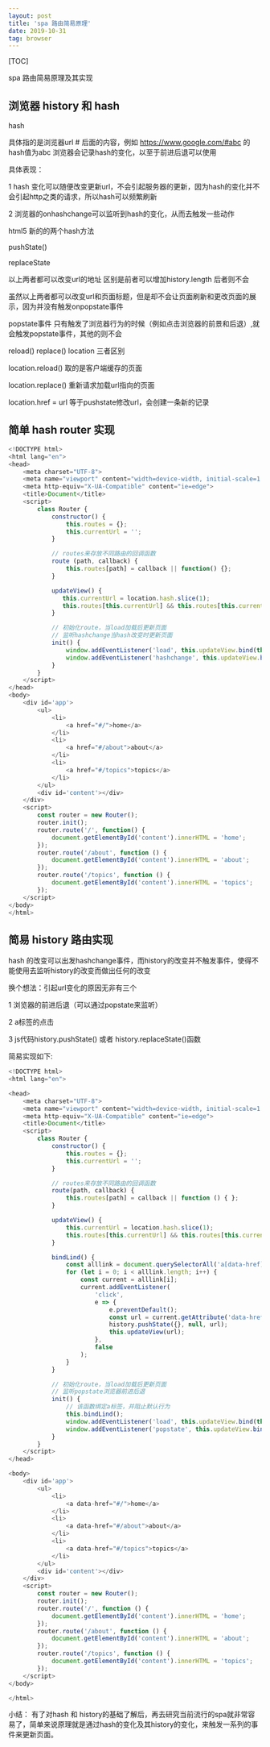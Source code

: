 ```yaml
---
layout: post
title: 'spa 路由简易原理'
date: 2019-10-31
tag: browser
---
```


[TOC]

spa 路由简易原理及其实现

## 浏览器 history 和 hash

hash

具体指的是浏览器url # 后面的内容，例如 https://www.google.com/#abc 的hash值为abc
浏览器会记录hash的变化，以至于前进后退可以使用

具体表现：

1 hash 变化可以随便改变更新url，不会引起服务器的更新，因为hash的变化并不会引起http之类的请求，所以hash可以频繁刷新

2 浏览器的onhashchange可以监听到hash的变化，从而去触发一些动作

html5 新的的两个hash方法

pushState()

replaceState

以上两者都可以改变url的地址
区别是前者可以增加history.length
后者则不会

虽然以上两者都可以改变url和页面标题，但是却不会让页面刷新和更改页面的展示，因为并没有触发onpopstate事件

popstate事件
只有触发了浏览器行为的时候（例如点击浏览器的前景和后退）,就会触发popstate事件，其他的则不会

reload() replace() location 三者区别

location.reload() 取的是客户端缓存的页面

location.replace() 重新请求加载url指向的页面

location.href = url 等于pushstate修改url，会创建一条新的记录

## 简单 hash router 实现

```javascript
<!DOCTYPE html>
<html lang="en">
<head>
    <meta charset="UTF-8">
    <meta name="viewport" content="width=device-width, initial-scale=1.0">
    <meta http-equiv="X-UA-Compatible" content="ie=edge">
    <title>Document</title>
    <script>
        class Router {
            constructor() {
                this.routes = {};
                this.currentUrl = '';
            }

            // routes来存放不同路由的回调函数
            route (path, callback) {
                this.routes[path] = callback || function() {};
            }

            updateView() {
               this.currentUrl = location.hash.slice(1);
               this.routes[this.currentUrl] && this.routes[this.currentUrl]();
            }

            // 初始化route，当load加载后更新页面
            // 监听hashchange当hash改变时更新页面
            init() {
                window.addEventListener('load', this.updateView.bind(this), false);
                window.addEventListener('hashchange', this.updateView.bind(this), false);
            }
        }
    </script>
</head>
<body>
    <div id='app'>
        <ul>
            <li>
                <a href="#/">home</a>
            </li>
            <li>
                <a href="#/about">about</a>
            </li>
            <li>
                <a href="#/topics">topics</a>
            </li>
        </ul>
        <div id='content'></div>
    </div>
    <script>
        const router = new Router();
        router.init();
        router.route('/', function() {
            document.getElementById('content').innerHTML = 'home';
        });
        router.route('/about', function () {
            document.getElementById('content').innerHTML = 'about';
        });
        router.route('/topics', function () {
            document.getElementById('content').innerHTML = 'topics';
        });
    </script>
</body>
</html>
```

## 简易 history 路由实现

hash 的改变可以出发hashchange事件，而history的改变并不触发事件，使得不能使用去监听history的改变而做出任何的改变

换个想法：引起url变化的原因无非有三个

1 浏览器的前进后退（可以通过popstate来监听）

2 a标签的点击

3 js代码history.pushState() 或者 history.replaceState()函数

简易实现如下:

```javascript
<!DOCTYPE html>
<html lang="en">

<head>
    <meta charset="UTF-8">
    <meta name="viewport" content="width=device-width, initial-scale=1.0">
    <meta http-equiv="X-UA-Compatible" content="ie=edge">
    <title>Document</title>
    <script>
        class Router {
            constructor() {
                this.routes = {};
                this.currentUrl = '';
            }

            // routes来存放不同路由的回调函数
            route(path, callback) {
                this.routes[path] = callback || function () { };
            }

            updateView() {
                this.currentUrl = location.hash.slice(1);
                this.routes[this.currentUrl] && this.routes[this.currentUrl]();
            }

            bindLind() {
                const alllink = document.querySelectorAll('a[data-href]');
                for (let i = 0; i < alllink.length; i++) {
                    const current = alllink[i];
                    current.addEventListener(
                        'click',
                        e => {
                            e.preventDefault();
                            const url = current.getAttribute('data-href');
                            history.pushState({}, null, url);
                            this.updateView(url);
                        },
                        false
                    );
                }
            }

            // 初始化route，当load加载后更新页面
            // 监听popstate浏览器前进后退
            init() {
                // 该函数绑定a标签，并阻止默认行为
                this.bindLind();
                window.addEventListener('load', this.updateView.bind(this), false);
                window.addEventListener('popstate', this.updateView.bind(this), false);
            }
        }
    </script>
</head>

<body>
    <div id='app'>
        <ul>
            <li>
                <a data-href="#/">home</a>
            </li>
            <li>
                <a data-href="#/about">about</a>
            </li>
            <li>
                <a data-href="#/topics">topics</a>
            </li>
        </ul>
        <div id='content'></div>
    </div>
    <script>
        const router = new Router();
        router.init();
        router.route('/', function () {
            document.getElementById('content').innerHTML = 'home';
        });
        router.route('/about', function () {
            document.getElementById('content').innerHTML = 'about';
        });
        router.route('/topics', function () {
            document.getElementById('content').innerHTML = 'topics';
        });
    </script>
</body>

</html>
```

小结：
有了对hash 和 history的基础了解后，再去研究当前流行的spa就非常容易了，简单来说原理就是通过hash的变化及其history的变化，来触发一系列的事件来更新页面。